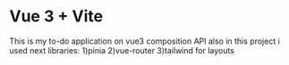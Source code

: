 # Vue 3 + Vite
This is my to-do application on vue3 composition API also in this project i used next libraries:
1)pinia
2)vue-router
3)tailwind for layouts
